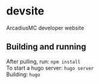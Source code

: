 # devsite
ArcadiusMC developer website

## Building and running
After pulling, run: `npm install`  
To start a hugo server: `hugo server`  
Building: `hugo`
